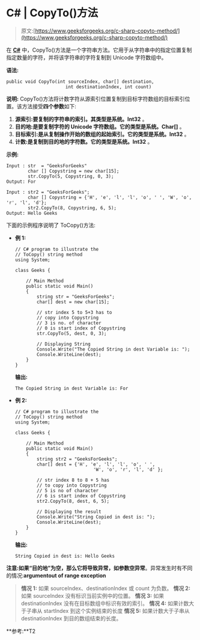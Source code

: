 # C# | CopyTo()方法

> 原文:[https://www.geeksforgeeks.org/c-sharp-copyto-method/](https://www.geeksforgeeks.org/c-sharp-copyto-method/)

在 [**C#**](https://www.geeksforgeeks.org/introduction-to-c-sharp/) 中，CopyTo()方法是一个字符串方法。它用于从字符串中的指定位置复制指定数量的字符，并将该字符串的字符复制到 Unicode 字符数组中。

**语法:**

```
public void CopyTo(int sourceIndex, char[] destination, 
                      int destinationIndex, int count)

```

**说明:** CopyTo()方法将计数字符从源索引位置复制到目标字符数组的目标索引位置。该方法接受**四个参数**如下:

1.  **源索引:**要复制的字符串的索引。其类型是**系统。Int32** 。
2.  **目的地:**是要复制字符的 Unicode 字符数组。它的类型是**系统。Char[]** 。
3.  **目标索引:**是从复制操作开始的数组的起始索引。它的类型是**系统。Int32** 。
4.  **计数:**是复制到目的地的字符数。它的类型是**系统。Int32** 。

**示例:**

```
Input : str  = "GeeksForGeeks"
        char [] Copystring = new char[15];     
        str.CopyTo(5, Copystring, 0, 3);
Output: For

Input : str2 = "GeeksForGeeks";
        char [] Copystring = {'H', 'e', 'l', 'l', 'o', ' ', 'W', 'o', 'r', 'l', 'd'};
        str2.CopyTo(8, Copystring, 6, 5);
Output: Hello Geeks

```

下面的示例程序说明了 ToCopy()方法:

*   **例 1:**

    ```
    // C# program to illustrate the
    // ToCopy() string method
    using System;

    class Geeks {

        // Main Method
        public static void Main()
        {
            string str = "GeeksForGeeks";
            char[] dest = new char[15];

            // str index 5 to 5+3 has to 
            // copy into Copystring
            // 3 is no. of character
            // 0 is start index of Copystring
            str.CopyTo(5, dest, 0, 3);

            // Displaying String
            Console.Write("The Copied String in dest Variable is: ");
            Console.WriteLine(dest);
        }
    }
    ```

    **输出:**

    ```
    The Copied String in dest Variable is: For

    ```

*   **例 2:**

    ```
    // C# program to illustrate the
    // ToCopy() string method
    using System;

    class Geeks {

        // Main Method
        public static void Main()
        {
            string str2 = "GeeksForGeeks";
            char[] dest = {'H', 'e', 'l', 'l', 'o', ' ',
                                 'W', 'o', 'r', 'l', 'd' };

            // str index 8 to 8 + 5 has 
            // to copy into Copystring
            // 5 is no of character
            // 6 is start index of Copystring
            str2.CopyTo(8, dest, 6, 5);

            // Displaying the result
            Console.Write("String Copied in dest is: ");
            Console.WriteLine(dest);
        }
    }
    ```

    **输出:**

    ```
    String Copied in dest is: Hello Geeks

    ```

**注意:**如果“目的地”为空，那么它将导致异常，如**参数空异常**。异常发生时有不同的情况:**argumentout of range exception**

> **情况 1:** 如果 sourceIndex、destinationIndex 或 count 为负数。
> **情况 2:** 如果 sourceIndex 没有标识当前实例中的位置。
> **情况 3:** 如果 destinationIndex 没有在目标数组中标识有效的索引。
> **情况 4:** 如果计数大于子串从 startIndex 到这个实例结束的长度
> **情况 5:** 如果计数大于子串从 destinationIndex 到目的数组结束的长度。

**参考:**T2